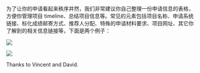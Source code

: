 
为了让你的申请看起来秩序井然，我们非常建议你自己整理一份申请信息的表格，方便你管理项目 timeline、总结项目信息等。常见的元素包括项目名称、申请系统链接、标化成绩邮寄方式、推荐人分配、特殊的申请材料要求、项目网址、其它你了解到的相关信息链接等，下面是两个例子：


![](../../images/table_example.png)

![](../../images/table_David.png)

Thanks to Vincent and David.
